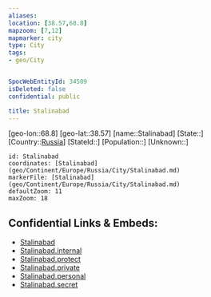 ```yaml
---
aliases: 
location: [38.57,68.8]
mapzoom: [7,12] 
mapmarker: city 
type: City
tags:
- geo/City


SpocWebEntityId: 34509
isDeleted: false
confidential: public

title: Stalinabad
---
```

[geo-lon::68.8]
[geo-lat::38.57]
[name::Stalinabad]
[State::]
[Country::[Russia](geo/Continent/Europe/Russia.md)]
[StateId::]
[Population::]
[Unknown::]


```leaflet
id: Stalinabad
coordinates: [Stalinabad](geo/Continent/Europe/Russia/City/Stalinabad.md)
markerFile: [Stalinabad](geo/Continent/Europe/Russia/City/Stalinabad.md)
defaultZoom: 11 
maxZoom: 18
```


## Confidential Links & Embeds: 
- [Stalinabad](../../../../../../_public/geo/Continent/Europe/Russia/City/Stalinabad.md) 
- [Stalinabad.internal](../../../../../../_internal/geo/Continent/Europe/Russia/City/Stalinabad.internal.md) 
- [Stalinabad.protect](../../../../../../_protect/geo/Continent/Europe/Russia/City/Stalinabad.protect.md) 
- [Stalinabad.private](../../../../../../_private/geo/Continent/Europe/Russia/City/Stalinabad.private.md) 
- [Stalinabad.personal](../../../../../../_personal/geo/Continent/Europe/Russia/City/Stalinabad.personal.md) 
- [Stalinabad.secret](../../../../../../_secret/geo/Continent/Europe/Russia/City/Stalinabad.secret.md) 
